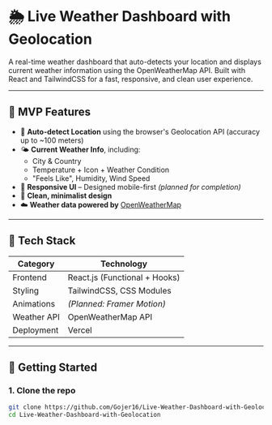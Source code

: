 # 🌦️ Live Weather Dashboard with Geolocation

A real-time weather dashboard that auto-detects your location and displays current weather information using the OpenWeatherMap API. Built with React and TailwindCSS for a fast, responsive, and clean user experience.

---

## 📌 MVP Features

- 📍 **Auto-detect Location** using the browser's Geolocation API (accuracy up to ~100 meters)
- 🌤 **Current Weather Info**, including:
  - City & Country
  - Temperature + Icon + Weather Condition
  - "Feels Like", Humidity, Wind Speed
- 📱 **Responsive UI** – Designed mobile-first *(planned for completion)*
- 🎨 **Clean, minimalist design**
- ☁️ **Weather data powered by** [OpenWeatherMap](https://openweathermap.org/api)

---

## 🧱 Tech Stack

| Category        | Technology               |
|----------------|---------------------------|
| Frontend        | React.js (Functional + Hooks) |
| Styling         | TailwindCSS, CSS Modules |
| Animations      | *(Planned: Framer Motion)* |
| Weather API     | OpenWeatherMap API       |
| Deployment      | Vercel                   |

---

## 🚀 Getting Started

### 1. Clone the repo

```bash
git clone https://github.com/Gojer16/Live-Weather-Dashboard-with-Geolocation.git
cd Live-Weather-Dashboard-with-Geolocation
